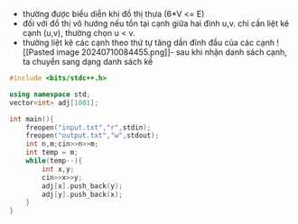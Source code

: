 - thường được biểu diễn khi đồ thị thưa (6*V <= E)
- đối với đồ thị vô hướng nếu tồn tại cạnh giữa hai đỉnh u,v. chỉ cần liệt kê cạnh (u,v), thường chọn u < v.
- thường liệt kê các cạnh theo thứ tự tăng dần đỉnh đầu của các cạnh
![[Pasted image 20240710084455.png]]- sau khi nhận danh sách cạnh, ta chuyển sang dạng danh sách kề
```cpp
#include <bits/stdc++.h>

using namespace std;
vector<int> adj[1001];

int main(){
	freopen("input.txt","r",stdin);
	freopen("output.txt","w",stdout);
	int n,m;cin>>n>>m;
	int temp = m;
	while(temp--){
		int x,y;
		cin>>x>>y;
		adj[x].push_back(y);
		adj[y].push_back(x);
	}
}
```
